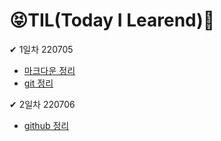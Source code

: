 # 😝TIL(Today I Learend)📝

✔ 1일차 220705 

- [마크다운 정리](https://github.com/rhoeunbin/TIL/blob/master/Day1/%EB%A7%88%ED%81%AC%EB%8B%A4%EC%9A%B4%EC%A0%95%EB%A6%AC.md)
- [git 정리](https://github.com/rhoeunbin/TIL/blob/master/Day1/git%EC%A0%95%EB%A6%AC.md)

✔ 2일차 220706

- [github 정리](https://github.com/rhoeunbin/TIL/blob/master/Day2/github.md)
